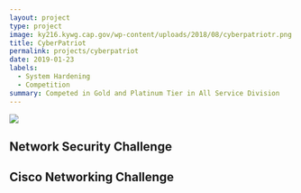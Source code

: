 ```yaml
---
layout: project
type: project
image: ky216.kywg.cap.gov/wp-content/uploads/2018/08/cyberpatriotr.png
title: CyberPatriot
permalink: projects/cyberpatriot
date: 2019-01-23
labels:
  - System Hardening
  - Competition
summary: Competed in Gold and Platinum Tier in All Service Division
---
```

<img class="ui medium right floated rounded image" src="http://ky216.kywg.cap.gov/wp-content/uploads/2018/08/cyberpatriotr.png">

## Network Security Challenge

## Cisco Networking Challenge
